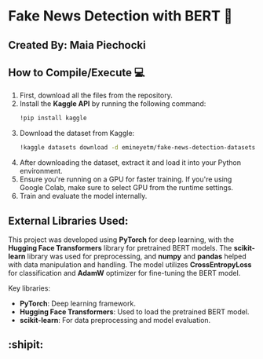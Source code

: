 # Fake News Detection with BERT :newspaper:

## Created By: Maia Piechocki

## How to Compile/Execute :computer:

1. First, download all the files from the repository.
2. Install the **Kaggle API** by running the following command:
   ```bash
   !pip install kaggle
   ```
3. Download the dataset from Kaggle:
   ```bash
   !kaggle datasets download -d emineyetm/fake-news-detection-datasets
   ```
4. After downloading the dataset, extract it and load it into your Python environment.
5. Ensure you're running on a GPU for faster training. If you're using Google Colab, make sure to select GPU from the runtime settings.
6. Train and evaluate the model internally.

## External Libraries Used:
This project was developed using **PyTorch** for deep learning, with the **Hugging Face Transformers** library for pretrained BERT models. The **scikit-learn** library was used for preprocessing, and **numpy** and **pandas** helped with data manipulation and handling. The model utilizes **CrossEntropyLoss** for classification and **AdamW** optimizer for fine-tuning the BERT model.

Key libraries:
- **PyTorch**: Deep learning framework.
- **Hugging Face Transformers**: Used to load the pretrained BERT model.
- **scikit-learn**: For data preprocessing and model evaluation.
  
## :shipit:

